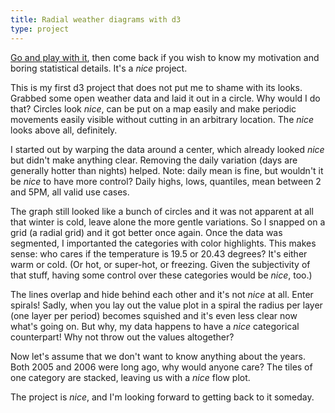 ```yaml
---
title: Radial weather diagrams with d3
type: project
---
```

[Go and play with it](http://thoughtspile.github.io/radial-weather/vis.html), then come back if you wish to know my motivation and boring statistical details. It's a *nice* project.

This is my first d3 project that does not put me to shame with its looks. Grabbed some open weather data and laid it out in a circle. Why would I do that? Circles look *nice*, can be put on a map easily and make periodic movements easily visible without cutting in an arbitrary location. The *nice* looks above all, definitely.

I started out by warping the data around a center, which already looked *nice* but didn't make anything clear. Removing the daily variation (days are generally hotter than nights) helped. Note: daily mean is fine, but wouldn't it be *nice* to have more control? Daily highs, lows, quantiles, mean between 2 and 5PM, all valid use cases.

The graph still looked like a bunch of circles and it was not apparent at all that winter is cold, leave alone the more gentle variations. So I snapped on a grid (a radial grid) and it got better once again. Once the data was segmented, I importanted the categories with color highlights. This makes sense: who cares if the temperature is 19.5 or 20.43 degrees? It's either warm or cold. (Or hot, or super-hot, or freezing. Given the subjectivity of that stuff, having some control over these categories would be *nice*, too.)

The lines overlap and hide behind each other and it's not *nice* at all. Enter spirals! Sadly, when you lay out the value plot in a spiral the radius per layer (one layer per period) becomes squished and it's even less clear now what's going on. But why, my data happens to have a *nice* categorical counterpart! Why not throw out the values altogether?

Now let's assume that we don't want to know anything about the years. Both 2005 and 2006 were long ago, why would anyone care? The tiles of one category are stacked, leaving us with a *nice* flow plot.

The project is *nice*, and I'm looking forward to getting back to it someday.
